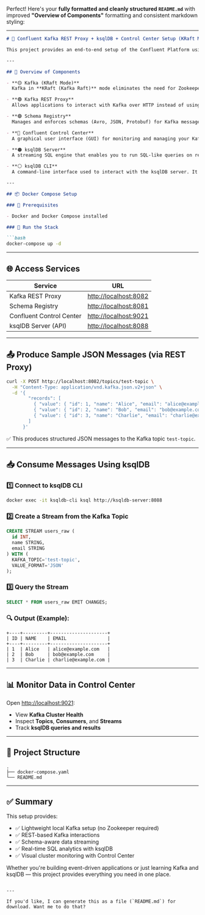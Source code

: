 Perfect! Here's your **fully formatted and cleanly structured `README.md`** with improved **"Overview of Components"** formatting and consistent markdown styling:

---

```markdown
# 🔄 Confluent Kafka REST Proxy + ksqlDB + Control Center Setup (KRaft Mode)

This project provides an end-to-end setup of the Confluent Platform using **KRaft mode** (Kafka without Zookeeper) via Docker Compose. It includes essential tools like Kafka REST Proxy, Schema Registry, ksqlDB, and Control Center for an interactive data streaming experience.

---

## 📘 Overview of Components

- **🟡 Kafka (KRaft Mode)**  
  Kafka in **KRaft (Kafka Raft)** mode eliminates the need for Zookeeper by introducing a built-in consensus protocol. It acts as the core event streaming platform where producers send and consumers receive messages.

- **🟢 Kafka REST Proxy**  
  Allows applications to interact with Kafka over HTTP instead of using native Kafka clients. It’s a great way to produce and consume Kafka messages via simple REST APIs.

- **🟣 Schema Registry**  
  Manages and enforces schemas (Avro, JSON, Protobuf) for Kafka messages. It ensures data compatibility between producers and consumers.

- **🔵 Confluent Control Center**  
  A graphical user interface (GUI) for monitoring and managing your Kafka cluster. You can view topics, consumer groups, message throughput, ksqlDB queries, and more — all in one place.

- **🟠 ksqlDB Server**  
  A streaming SQL engine that enables you to run SQL-like queries on real-time Kafka data. You can define **streams**, **tables**, and **derive insights** from live data using standard SQL syntax.

- **⚪ ksqlDB CLI**  
  A command-line interface used to interact with the ksqlDB server. It allows you to create streams, run queries, and explore real-time data in an interactive terminal environment.

---

## 📦 Docker Compose Setup

### 🔧 Prerequisites

- Docker and Docker Compose installed

### 🚀 Run the Stack

```bash
docker-compose up -d
```

---

## 🌐 Access Services

| Service                  | URL                              |
|--------------------------|----------------------------------|
| Kafka REST Proxy         | [http://localhost:8082](http://localhost:8082) |
| Schema Registry          | [http://localhost:8081](http://localhost:8081) |
| Confluent Control Center | [http://localhost:9021](http://localhost:9021) |
| ksqlDB Server (API)      | [http://localhost:8088](http://localhost:8088) |

---

## 📤 Produce Sample JSON Messages (via REST Proxy)

```bash
curl -X POST http://localhost:8082/topics/test-topic \
  -H "Content-Type: application/vnd.kafka.json.v2+json" \
  -d '{
        "records": [
          { "value": { "id": 1, "name": "Alice", "email": "alice@example.com" }},
          { "value": { "id": 2, "name": "Bob", "email": "bob@example.com" }},
          { "value": { "id": 3, "name": "Charlie", "email": "charlie@example.com" }}
        ]
      }'
```

✅ This produces structured JSON messages to the Kafka topic `test-topic`.

---

## 📥 Consume Messages Using ksqlDB

### 1️⃣ Connect to ksqlDB CLI

```bash
docker exec -it ksqldb-cli ksql http://ksqldb-server:8088
```

### 2️⃣ Create a Stream from the Kafka Topic

```sql
CREATE STREAM users_raw (
  id INT,
  name STRING,
  email STRING
) WITH (
  KAFKA_TOPIC='test-topic',
  VALUE_FORMAT='JSON'
);
```

### 3️⃣ Query the Stream

```sql
SELECT * FROM users_raw EMIT CHANGES;
```

### 🔍 Output (Example):

```
+----+---------+---------------------+
| ID | NAME    | EMAIL               |
+----+---------+---------------------+
| 1  | Alice   | alice@example.com   |
| 2  | Bob     | bob@example.com     |
| 3  | Charlie | charlie@example.com |
```

---

## 📊 Monitor Data in Control Center

Open [http://localhost:9021](http://localhost:9021):

- View **Kafka Cluster Health**
- Inspect **Topics**, **Consumers**, and **Streams**
- Track **ksqlDB queries and results**

---

## 📂 Project Structure

```
.
├── docker-compose.yaml
└── README.md
```

---

## ✅ Summary

This setup provides:

- ✅ Lightweight local Kafka setup (no Zookeeper required)
- ✅ REST-based Kafka interactions
- ✅ Schema-aware data streaming
- ✅ Real-time SQL analytics with ksqlDB
- ✅ Visual cluster monitoring with Control Center

Whether you're building event-driven applications or just learning Kafka and ksqlDB — this project provides everything you need in one place.
```

---

If you'd like, I can generate this as a file (`README.md`) for download. Want me to do that?
